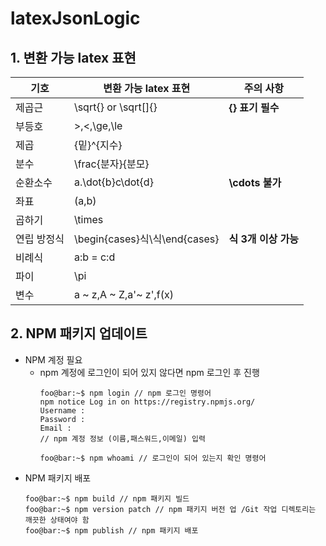 # latexJsonLogic

## 1. 변환 가능 latex 표현

기호|변환 가능 latex 표현| 주의 사항
--|--|--|
제곱근|\sqrt{} or \sqrt[]{}| **{} 표기 필수**
부등호|>,<,\ge,\le|
제곱|{밑}^{지수}
분수|\frac{분자}{분모}
순환소수| a.\dot{b}c\dot{d}|**\cdots 불가**
좌표|(a,b)
곱하기|\times
연립 방정식|\begin{cases}식\\식\end{cases}|**식 3개 이상 가능**
비례식|a:b = c:d
파이|\pi
변수|a ~ z,A ~ Z,a'~ z',f(x)

## 2. NPM 패키지 업데이트

+ NPM 계정 필요
  + npm 계정에 로그인이 되어 있지 않다면 npm 로그인 후 진행
    ``` console
    foo@bar:~$ npm login // npm 로그인 명령어
    npm notice Log in on https://registry.npmjs.org/
    Username :
    Password :
    Email : 
    // npm 계정 정보 (이름,패스워드,이메일) 입력
    
    foo@bar:~$ npm whoami // 로그인이 되어 있는지 확인 명령어
    ```
+ NPM 패키지 배포
    ``` console
    foo@bar:~$ npm build // npm 패키지 빌드
    foo@bar:~$ npm version patch // npm 패키지 버전 업 /Git 작업 디렉토리는 깨끗한 상태여야 함
    foo@bar:~$ npm publish // npm 패키지 배포
    ```
    
